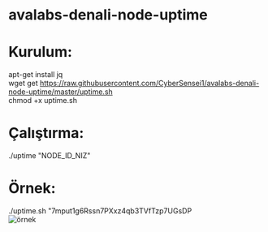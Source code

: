# avalabs-denali-node-uptime  

# Kurulum:  

apt-get install jq  
wget get https://raw.githubusercontent.com/CyberSensei1/avalabs-denali-node-uptime/master/uptime.sh  
chmod +x uptime.sh  

# Çalıştırma:  
./uptime "NODE_ID_NIZ"  
    
# Örnek:  
./uptime.sh "7mput1g6Rssn7PXxz4qb3TVfTzp7UGsDP  
![örnek](https://image.prntscr.com/image/38clAPCNQGuzjTIvukjh4w.png)
